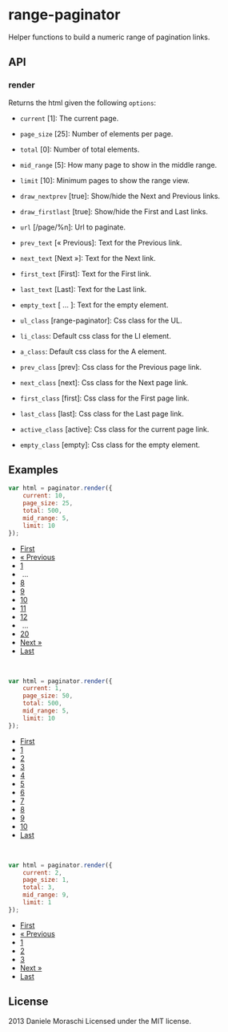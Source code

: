 # range-paginator
Helper functions to build a numeric range of pagination links.

## API
### render
Returns the html given the following `options`:

* `current` [1]: The current page.
* `page_size` [25]: Number of elements per page.
* `total` [0]: Number of total elements.
* `mid_range` [5]: How many page to show in the middle range.
* `limit` [10]: Minimum pages to show the range view.
* `draw_nextprev` [true]: Show/hide the Next and Previous links.
* `draw_firstlast` [true]: Show/hide the First and Last links.
* `url` [/page/%n]: Url to paginate.

* `prev_text` [&laquo; Previous]: Text for the Previous link.
* `next_text` [Next &raquo;]: Text for the Next link.
* `first_text` [First]: Text for the First link.
* `last_text` [Last]: Text for the Last link.
* `empty_text` [&nbsp;...&nbsp;]: Text for the empty element.

* `ul_class` [range-paginator]: Css class for the UL.
* `li_class`: Default css class for the LI element.
* `a_class`: Default css class for the A element.
* `prev_class` [prev]: Css class for the Previous page link.
* `next_class` [next]: Css class for the Next page link.
* `first_class` [first]: Css class for the First page link.
* `last_class` [last]: Css class for the Last page link.
* `active_class` [active]: Css class for the current page link.
* `empty_class` [empty]: Css class for the empty element.


## Examples

```javascript
var html = paginator.render({
	current: 10,
	page_size: 25,
	total: 500,
	mid_range: 5,
	limit: 10
});
```
<ul class="range-paginator"><li class="first"><a class="" href="/page/1"><span>First</span></a></li><li class=""><a class="" href="/page/9"><span>« Previous</span></a></li><li class=""><a class="" href="/page/1"><span>1</span></a></li><li class=" empty"><span>&nbsp;...&nbsp;</span></li><li class=""><a class="" href="/page/8"><span>8</span></a></li><li class=""><a class="" href="/page/9"><span>9</span></a></li><li class=" active"><a class="" href="/page/10"><span>10</span></a></li><li class=""><a class="" href="/page/11"><span>11</span></a></li><li class=""><a class="" href="/page/12"><span>12</span></a></li><li class=" empty"><span>&nbsp;...&nbsp;</span></li><li class=""><a class="" href="/page/20"><span>20</span></a></li><li class=""><a class="" href="/page/11"><span>Next »</span></a></li><li class="last"><a class="" href="/page/20"><span>Last</span></a></li></ul>

<br/>

```javascript
var html = paginator.render({
	current: 1,
	page_size: 50,
	total: 500,
	mid_range: 5,
	limit: 10
});
```

<ul class="range-paginator"><li class="first"><a class="" href="/page/1"><span>First</span></a></li><li class=""><a class="" href="/page/1"><span>1</span></a></li><li class=""><a class="" href="/page/2"><span>2</span></a></li><li class=""><a class="" href="/page/3"><span>3</span></a></li><li class=""><a class="" href="/page/4"><span>4</span></a></li><li class=""><a class="" href="/page/5"><span>5</span></a></li><li class=""><a class="" href="/page/6"><span>6</span></a></li><li class=""><a class="" href="/page/7"><span>7</span></a></li><li class=""><a class="" href="/page/8"><span>8</span></a></li><li class=""><a class="" href="/page/9"><span>9</span></a></li><li class=" active"><a class="" href="/page/10"><span>10</span></a></li><li class="last"><a class="" href="/page/10"><span>Last</span></a></li></ul>

<br/>

```javascript
var html = paginator.render({
	current: 2,
	page_size: 1,
	total: 3,
	mid_range: 9,
	limit: 1
});
```

<ul class="range-paginator"><li class="first"><a class="" href="/page/1"><span>First</span></a></li><li class=""><a class="" href="/page/1"><span>« Previous</span></a></li><li class=""><a class="" href="/page/1"><span>1</span></a></li><li class=" active"><a class="" href="/page/2"><span>2</span></a></li><li class=""><a class="" href="/page/3"><span>3</span></a></li><li class=""><a class="" href="/page/3"><span>Next »</span></a></li><li class="last"><a class="" href="/page/3"><span>Last</span></a></li></ul>

## License
2013 Daniele Moraschi
Licensed under the MIT license.